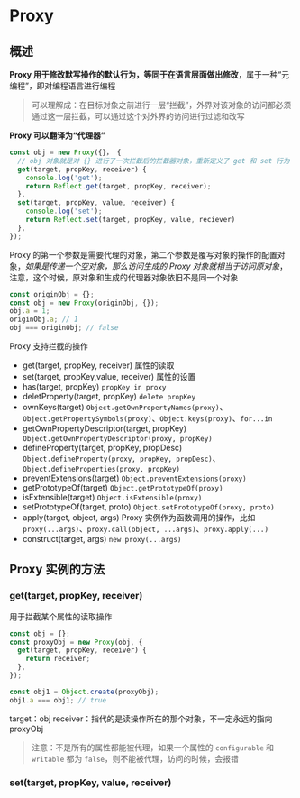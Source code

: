 # Proxy

## 概述

**Proxy 用于修改默写操作的默认行为，等同于在语言层面做出修改**，属于一种“元编程”，即对编程语言进行编程

> 可以理解成：在目标对象之前进行一层“拦截”，外界对该对象的访问都必须通过这一层拦截，可以通过这个对外界的访问进行过滤和改写

**Proxy 可以翻译为“代理器”**

```js
const obj = new Proxy({}， {
  // obj 对象就是对 {} 进行了一次拦截后的拦截器对象，重新定义了 get 和 set 行为
  get(target, propKey, receiver) {
    console.log('get');
    return Reflect.get(target, propKey, receiver);
  },
  set(target, propKey, value, receiver) {
    console.log('set');
    return Reflect.set(target, propKey, value, reciever)
  },
});
```

Proxy 的第一个参数是需要代理的对象，第二个参数是覆写对象的操作的配置对象，_如果是传递一个空对象，那么访问生成的 Proxy 对象就相当于访问原对象_，注意，这个时候，原对象和生成的代理器对象依旧不是同一个对象

```js
const originObj = {};
const obj = new Proxy(originObj, {});
obj.a = 1;
originObj.a; // 1
obj === originObj; // false
```

Proxy 支持拦截的操作

- get(target, propKey, receiver) 属性的读取
- set(target, propKey,value, receiver) 属性的设置
- has(target, propKey) `propKey in proxy`
- deletProperty(target, propKey) `delete propKey`
- ownKeys(target) `Object.getOwnPropertyNames(proxy)`、`Object.getPropertySymbols(proxy)`、`Object.keys(proxy)`、`for...in`
- getOwnPropertyDescriptor(target, propKey) `Object.getOwnPropertyDescriptor(proxy, propKey)`
- defineProperty(target, propKey, propDesc) `Object.defineProperty(proxy, propKey, propDesc)`、`Object.defineProperties(proxy, propKey)`
- preventExtensions(target) `Object.preventExtensions(proxy)`
- getPrototypeOf(target) `Object.getPrototypeOf(proxy)`
- isExtensible(target) `Object.isExtensible(proxy)`
- setPrototypeOf(target, proto) `Object.setPrototypeOf(proxy, proto)`
- apply(target, object, args) Proxy 实例作为函数调用的操作，比如 `proxy(...args)`、`proxy.call(object, ...args)`、`proxy.apply(...)`
- construct(target, args) `new proxy(...args)`

## Proxy 实例的方法

### get(target, propKey, receiver)

用于拦截某个属性的读取操作

```js
const obj = {};
const proxyObj = new Proxy(obj, {
  get(target, propKey, receiver) {
    return receiver;
  },
});

const obj1 = Object.create(proxyObj);
obj1.a === obj1; // true
```

target：obj
receiver：指代的是读操作所在的那个对象，不一定永远的指向 proxyObj

> 注意：不是所有的属性都能被代理，如果一个属性的 `configurable` 和 `writable` 都为 `false`，则不能被代理，访问的时候，会报错

### set(target, propKey, value, receiver)
